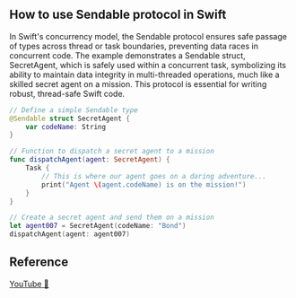 ## How to use Sendable protocol in Swift

In Swift's concurrency model, the Sendable protocol ensures safe passage of types across thread or task boundaries, preventing data races in concurrent code. The example demonstrates a Sendable struct, SecretAgent, which is safely used within a concurrent task, symbolizing its ability to maintain data integrity in multi-threaded operations, much like a skilled secret agent on a mission. This protocol is essential for writing robust, thread-safe Swift code.

```swift
// Define a simple Sendable type
@Sendable struct SecretAgent {
    var codeName: String
}

// Function to dispatch a secret agent to a mission
func dispatchAgent(agent: SecretAgent) {
    Task {
        // This is where our agent goes on a daring adventure...
        print("Agent \(agent.codeName) is on the mission!")
    }
}

// Create a secret agent and send them on a mission
let agent007 = SecretAgent(codeName: "Bond")
dispatchAgent(agent: agent007)
```

## Reference

[YouTube 👀](https://youtube.com/shorts/NpCnC2_KAsA?feature=share)
